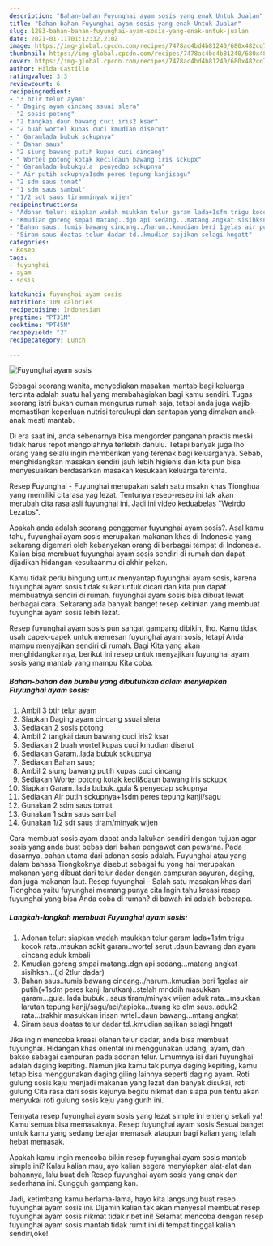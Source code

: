 ```yaml
---
description: "Bahan-bahan Fuyunghai ayam sosis yang enak Untuk Jualan"
title: "Bahan-bahan Fuyunghai ayam sosis yang enak Untuk Jualan"
slug: 1283-bahan-bahan-fuyunghai-ayam-sosis-yang-enak-untuk-jualan
date: 2021-01-11T01:12:32.210Z
image: https://img-global.cpcdn.com/recipes/7478ac4bd4b81240/680x482cq70/fuyunghai-ayam-sosis-foto-resep-utama.jpg
thumbnail: https://img-global.cpcdn.com/recipes/7478ac4bd4b81240/680x482cq70/fuyunghai-ayam-sosis-foto-resep-utama.jpg
cover: https://img-global.cpcdn.com/recipes/7478ac4bd4b81240/680x482cq70/fuyunghai-ayam-sosis-foto-resep-utama.jpg
author: Hilda Castillo
ratingvalue: 3.3
reviewcount: 6
recipeingredient:
- "3 btir telur ayam"
- " Daging ayam cincang ssuai slera"
- "2 sosis potong"
- "2 tangkai daun bawang cuci iris2 ksar"
- "2 buah wortel kupas cuci kmudian diserut"
- " Garamlada bubuk sckupnya"
- " Bahan saus"
- "2 siung bawang putih kupas cuci cincang"
- " Wortel potong kotak kecildaun bawang iris sckupx"
- " Garamlada bubukgula  penyedap sckupnya"
- " Air putih sckupnya1sdm peres tepung kanjisagu"
- "2 sdm saus tomat"
- "1 sdm saus sambal"
- "1/2 sdt saus tiramminyak wijen"
recipeinstructions:
- "Adonan telur: siapkan wadah msukkan telur garam lada+1sfm trigu kocok rata..msukan sdkit garam..wortel serut..daun bawang dan ayam cincang aduk kmbali"
- "Kmudian goreng smpai matang..dgn api sedang...matang angkat sisihksn...(jd 2tlur dadar)"
- "Bahan saus..tumis bawang cincang../harum..kmudian beri 1gelas air putih(+1sdm peres kanji larutkan)..stelah mnddih masukkan garam...gula..lada bubuk...saus tiram/minyak wijen aduk rata...msukkan larutan tepung kanji/sagu/aci/tapioka...tuang ke dlm saus..aduk2 rata...trakhir masukkan irisan wrtel..daun bawang...mtang angkat"
- "Siram saus doatas telur dadar td..kmudian sajikan selagi hngatt"
categories:
- Resep
tags:
- fuyunghai
- ayam
- sosis

katakunci: fuyunghai ayam sosis 
nutrition: 109 calories
recipecuisine: Indonesian
preptime: "PT31M"
cooktime: "PT45M"
recipeyield: "2"
recipecategory: Lunch

---
```



![Fuyunghai ayam sosis](https://img-global.cpcdn.com/recipes/7478ac4bd4b81240/680x482cq70/fuyunghai-ayam-sosis-foto-resep-utama.jpg)

Sebagai seorang wanita, menyediakan masakan mantab bagi keluarga tercinta adalah suatu hal yang membahagiakan bagi kamu sendiri. Tugas seorang istri bukan cuman mengurus rumah saja, tetapi anda juga wajib memastikan keperluan nutrisi tercukupi dan santapan yang dimakan anak-anak mesti mantab.

Di era  saat ini, anda sebenarnya bisa mengorder panganan praktis meski tidak harus repot mengolahnya terlebih dahulu. Tetapi banyak juga lho orang yang selalu ingin memberikan yang terenak bagi keluarganya. Sebab, menghidangkan masakan sendiri jauh lebih higienis dan kita pun bisa menyesuaikan berdasarkan masakan kesukaan keluarga tercinta. 

Resep Fuyunghai - Fuyunghai merupakan salah satu msakn khas Tionghua yang memiliki citarasa yag lezat. Tentunya resep-resep ini tak akan merubah cita rasa asli fuyunghai ini. Jadi ini video keduabelas &#34;Weirdo Lezatos&#34;.

Apakah anda adalah seorang penggemar fuyunghai ayam sosis?. Asal kamu tahu, fuyunghai ayam sosis merupakan makanan khas di Indonesia yang sekarang digemari oleh kebanyakan orang di berbagai tempat di Indonesia. Kalian bisa membuat fuyunghai ayam sosis sendiri di rumah dan dapat dijadikan hidangan kesukaanmu di akhir pekan.

Kamu tidak perlu bingung untuk menyantap fuyunghai ayam sosis, karena fuyunghai ayam sosis tidak sukar untuk dicari dan kita pun dapat membuatnya sendiri di rumah. fuyunghai ayam sosis bisa dibuat lewat berbagai cara. Sekarang ada banyak banget resep kekinian yang membuat fuyunghai ayam sosis lebih lezat.

Resep fuyunghai ayam sosis pun sangat gampang dibikin, lho. Kamu tidak usah capek-capek untuk memesan fuyunghai ayam sosis, tetapi Anda mampu menyajikan sendiri di rumah. Bagi Kita yang akan menghidangkannya, berikut ini resep untuk menyajikan fuyunghai ayam sosis yang mantab yang mampu Kita coba.

<!--inarticleads1-->

##### Bahan-bahan dan bumbu yang dibutuhkan dalam menyiapkan Fuyunghai ayam sosis:

1. Ambil 3 btir telur ayam
1. Siapkan  Daging ayam cincang ssuai slera
1. Sediakan 2 sosis potong
1. Ambil 2 tangkai daun bawang cuci iris2 ksar
1. Sediakan 2 buah wortel kupas cuci kmudian diserut
1. Sediakan  Garam..lada bubuk sckupnya
1. Sediakan  Bahan saus;
1. Ambil 2 siung bawang putih kupas cuci cincang
1. Sediakan  Wortel potong kotak kecil&amp;daun bawang iris sckupx
1. Siapkan  Garam..lada bubuk..gula &amp; penyedap sckupnya
1. Sediakan  Air putih sckupnya+1sdm peres tepung kanji/sagu
1. Gunakan 2 sdm saus tomat
1. Gunakan 1 sdm saus sambal
1. Gunakan 1/2 sdt saus tiram/minyak wijen


Cara membuat sosis ayam dapat anda lakukan sendiri dengan tujuan agar sosis yang anda buat bebas dari bahan pengawet dan pewarna. Pada dasarnya, bahan utama dari adonan sosis adalah. Fuyunghai atau yang dalam bahasa Tiongkoknya disebut sebagai fu yong hai merupakan makanan yang dibuat dari telur dadar dengan campuran sayuran, daging, dan juga makanan laut. Resep fuyunghai - Salah satu masakan khas dari Tionghoa yaitu fuyunghai memang punya cita Ingin tahu kreasi resep fuyunghai yang bisa Anda coba di rumah? di bawah ini adalah beberapa. 

<!--inarticleads2-->

##### Langkah-langkah membuat Fuyunghai ayam sosis:

1. Adonan telur: siapkan wadah msukkan telur garam lada+1sfm trigu kocok rata..msukan sdkit garam..wortel serut..daun bawang dan ayam cincang aduk kmbali
1. Kmudian goreng smpai matang..dgn api sedang...matang angkat sisihksn...(jd 2tlur dadar)
1. Bahan saus..tumis bawang cincang../harum..kmudian beri 1gelas air putih(+1sdm peres kanji larutkan)..stelah mnddih masukkan garam...gula..lada bubuk...saus tiram/minyak wijen aduk rata...msukkan larutan tepung kanji/sagu/aci/tapioka...tuang ke dlm saus..aduk2 rata...trakhir masukkan irisan wrtel..daun bawang...mtang angkat
1. Siram saus doatas telur dadar td..kmudian sajikan selagi hngatt


Jika ingin mencoba kreasi olahan telur dadar, anda bisa membuat fuyunghai. Hidangan khas oriental ini menggunakan udang, ayam, dan bakso sebagai campuran pada adonan telur. Umumnya isi dari fuyunghai adalah daging kepiting. Namun jika kamu tak punya daging kepiting, kamu tetap bisa menggunakan daging giling lainnya seperti daging ayam. Roti gulung sosis keju menjadi makanan yang lezat dan banyak disukai, roti gulung Cita rasa dari sosis kejunya begitu nikmat dan siapa pun tentu akan menyukai roti gulung sosis keju yang gurih ini. 

Ternyata resep fuyunghai ayam sosis yang lezat simple ini enteng sekali ya! Kamu semua bisa memasaknya. Resep fuyunghai ayam sosis Sesuai banget untuk kamu yang sedang belajar memasak ataupun bagi kalian yang telah hebat memasak.

Apakah kamu ingin mencoba bikin resep fuyunghai ayam sosis mantab simple ini? Kalau kalian mau, ayo kalian segera menyiapkan alat-alat dan bahannya, lalu buat deh Resep fuyunghai ayam sosis yang enak dan sederhana ini. Sungguh gampang kan. 

Jadi, ketimbang kamu berlama-lama, hayo kita langsung buat resep fuyunghai ayam sosis ini. Dijamin kalian tak akan menyesal membuat resep fuyunghai ayam sosis nikmat tidak ribet ini! Selamat mencoba dengan resep fuyunghai ayam sosis mantab tidak rumit ini di tempat tinggal kalian sendiri,oke!.

